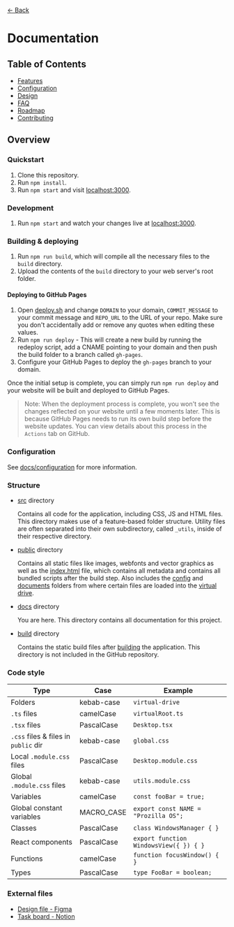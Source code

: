 [← Back](../README.md)

# Documentation

## Table of Contents

- [Features](features/README.md)
- [Configuration](configuration/README.md)
- [Design](design/README.md)
- [FAQ](faq/README.md)
- [Roadmap](roadmap/README.md)
- [Contributing](contributing/README.md)

## Overview

### Quickstart

1. Clone this repository.
2. Run `npm install`.
3. Run `npm start` and visit [localhost:3000](http://localhost:3000/).

### Development

1. Run `npm start` and watch your changes live at [localhost:3000](http://localhost:3000/).

### Building & deploying

1. Run `npm run build`, which will compile all the necessary files to the `build` directory.
2. Upload the contents of the `build` directory to your web server's root folder.

#### Deploying to GitHub Pages

1. Open [deploy.sh](../deploy.sh) and change `DOMAIN` to your domain, `COMMIT_MESSAGE` to your commit message and `REPO_URL` to the URL of your repo. Make sure you don't accidentally add or remove any quotes when editing these values.
2. Run `npm run deploy` - This will create a new build by running the redeploy script, add a CNAME pointing to your domain and then push the build folder to a branch called `gh-pages`.
3. Configure your GitHub Pages to deploy the `gh-pages` branch to your domain.

Once the initial setup is complete, you can simply run `npm run deploy` and your website will be built and deployed to GitHub Pages.

> Note: When the deployment process is complete, you won't see the changes reflected on your website until a few moments later. This is because GitHub Pages needs to run its own build step before the website updates. You can view details about this process in the `Actions` tab on GitHub.

### Configuration

See [docs/configuration](configuration/README.md) for more information.

### Structure

- [src](../src) directory
	
	Contains all code for the application, including CSS, JS and HTML files. This directory makes use of a feature-based folder structure. Utility files are often separated into their own subdirectory, called `_utils`, inside of their respective directory.

- [public](../public) directory

	Contains all static files like images, webfonts and vector graphics as well as the [index.html](../public/index.html) file, which contains all metadata and contains all bundled scripts after the build step. Also includes the [config](../public/config) and [documents](../public/documents) folders from where certain files are loaded into the [virtual drive](features/virtual-drive/README.md).

- [docs](.) directory

	You are here. This directory contains all documentation for this project.

- [build](../build) directory

	Contains the static build files after [building](#building--deploying) the application. This directory is not included in the GitHub repository.

### Code style

Type | Case | Example
--- | --- | ---
Folders | kebab-case | `virtual-drive`
`.ts` files | camelCase | `virtualRoot.ts`
`.tsx` files | PascalCase | `Desktop.tsx`
`.css` files & files in `public` dir | kebab-case | `global.css`
Local `.module.css` files | PascalCase | `Desktop.module.css`
Global `.module.css` files | kebab-case | `utils.module.css`
Variables | camelCase | ```const fooBar = true;```
Global constant variables | MACRO_CASE | ```export const NAME = "Prozilla OS";```
Classes | PascalCase | ```class WindowsManager { }```
React components | PascalCase | ```export function WindowsView({ }) { }```
Functions | camelCase | ```function focusWindow() { }```
Types | PascalCase | ```type FooBar = boolean;```

### External files

- [Design file - Figma](https://www.figma.com/file/bEE5RyWgV0QILcXpZWEk2r/ProzillaOS?type=design&node-id=0%3A1&mode=design&t=7KR1tKCp9H5cK3hf-1)
- [Task board - Notion](https://prozilla.notion.site/8325fabca1fb4f9885b6d6dfd5aa64c8?v=1a59f7ce50914f5ea711fe6460e52868&pvs=4)